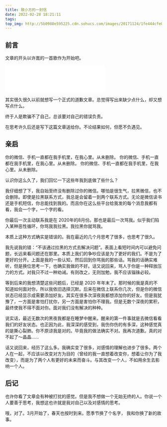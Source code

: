 ```yaml
---
title: 致小方的一封信
date: 2022-02-28 18:21:11
tags:
top_img: http://5b0988e595225.cdn.sohucs.com/images/20171124/1fe444cfe03a4e7f8b00a98cac2538a0.jpeg
---
```


## 前言

文章的开头以许嵩的一首歌作为开始吧。

<iframe frameborder="no" border="0" marginwidth="0" marginheight="0" width=320 height=86 src="//music.163.com/outchain/player?type=2&id=167888&auto=1&height=66"></iframe>

其实很久很久以前就想写一个正式的道歉文章。总觉得写出来缺少点什么，却又想写点什么。

终于人是欺骗不了自己，总该要对自己的错误负责。

在思考许久后还是写下这篇文章送给你。不论结果如何，但愿不负遇见。

## 亲启

你的微信、手机一直都在我手机里，在我心里。从未删除。
你的微信、手机一直都在我手机里，在我心里。从未删除。
你的微信、手机一直都在我手机里，在我心里。从未删除。

认识你这么久了，我们回忆一下这些年我到底做了些什么？

我仔细想了下，我自始至终没有删除过你的微信。哪怕是很生气，拉黑微信，也不会删除。即使是拉黑联系方式，我总是会留着一到两个联系方式。无论是微信读书还是手机短信，你总能找到我的。而且你在这么些平台给我发的每个消息我都有看，我会一个字，一个字的看。

你最后一次主动联系我是在 2020年的8月份。那也是最后一次骂我。似乎我们陷入某种恶性循环，你骂我我拉黑。我拉黑你就骂我。

本质上这种方式确实是错误的。我在最近的几个月思考了很多，也思考了很久。

我先说我的错：“不该通过拉黑的方式去解决问题”。表面上看短时间内可以避免问题，长远来看问题还在那里。本质上我们的争吵应该是为了更好的我们。不是为了更好的分开。上面是我的一些认知，然后回到你骂我的那些话。骂我的话确实难听，但是换位思考一下，也确实我做的不好。话又说回来，骂人于你是一种释放压力的方式。对我只不过一种劝诫。有则改之，无则加勉，我不应该锱铢必较。

等到后来的我想清楚这些问题后，已经是 2020 年年末了。那时候的我是真的不知道如何面对你，所以我依旧选择沉默。后来在微信上联系你几次，但是你的微信状态已经显示成需要添加好友。其实在很多次深夜我都想添加你的好友。但是我犹豫了，一方面是害怕打扰你，另一方面是害怕你不理我。但是无数个深夜的累积，最终使我不得不面对你。面对我们没有解决的种种。

说实话，最近无数次的黑夜我都是在睡梦中醒来。醒来的第一件事就是去微信看看我们的好友状态。也正因为此，我深深的感受到，我伤你伤的有多深，这种感觉真的是撕心裂肺。你不原谅我是对的。毕竟我的做法确实不对。我再次道歉。真的对不起了～晶晶......

话又说回来，经历了这么多。我确实变了很多，对感情的理解也进步了很多。两个人在一起，不应该以改变对方为目的（曾经的我一直想着改变你，想着让你为了我改变），而是为了两个人有更好的未来而奋斗。与其改变一个人，不如用余生去影响一个人。


## 后记

也许你看了文章会有种被打扰的感觉。但是我不想做一个无始无终的人。你说一个人要善于思考，我想这也许就是我对自己以及对感情的思考。

哦，对了。3月开始了，春天也按时到来。愿季节换了个名字， 我和你换了新的故事。